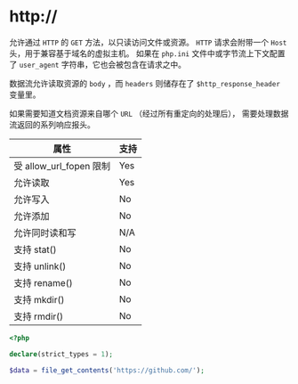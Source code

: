 # http://

允许通过 `HTTP` 的 `GET` 方法，以只读访问文件或资源。 `HTTP` 请求会附带一个 `Host` 头，用于兼容基于域名的虚拟主机。 如果在 `php.ini` 文件中或字节流上下文配置了 `user_agent` 字符串，它也会被包含在请求之中。

数据流允许读取资源的 `body` ，而 `headers` 则储存在了 `$http_response_header` 变量里。

如果需要知道文档资源来自哪个 `URL` （经过所有重定向的处理后）， 需要处理数据流返回的系列响应报头。

| 属性                    | 支持 |
| ----------------------- | ---- |
| 受 allow_url_fopen 限制 | Yes  |
| 允许读取                | Yes  |
| 允许写入                | No   |
| 允许添加                | No   |
| 允许同时读和写          | N/A  |
| 支持 stat()             | No   |
| 支持 unlink()           | No   |
| 支持 rename()           | No   |
| 支持 mkdir()            | No   |
| 支持 rmdir()            | No   |

```php
<?php

declare(strict_types = 1);

$data = file_get_contents('https://github.com/');

```

